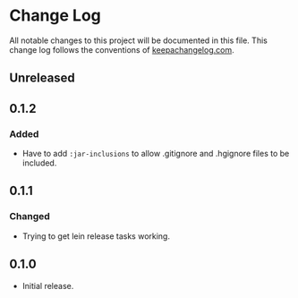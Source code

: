 # Change Log
All notable changes to this project will be documented in this file. This change log follows the conventions of [keepachangelog.com](http://keepachangelog.com/).

## Unreleased

## 0.1.2
### Added
- Have to add `:jar-inclusions` to allow .gitignore and .hgignore files to be included.

## 0.1.1
### Changed
- Trying to get lein release tasks working.

## 0.1.0
- Initial release.

